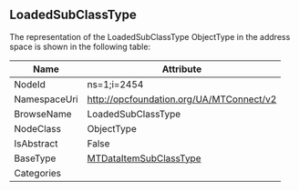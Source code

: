 <!-- objecttype -->
## LoadedSubClassType
  
<!-- end of text -->
The representation of the LoadedSubClassType ObjectType in the address space is shown in the following table:  

|Name|Attribute|
|---|---|
|NodeId|ns=1;i=2454|
|NamespaceUri|http://opcfoundation.org/UA/MTConnect/v2|
|BrowseName|LoadedSubClassType|
|NodeClass|ObjectType|
|IsAbstract|False|
|BaseType|[MTDataItemSubClassType](../../ObjectTypes/MTDataItemSubClassType/readme.md)|
|Categories||

